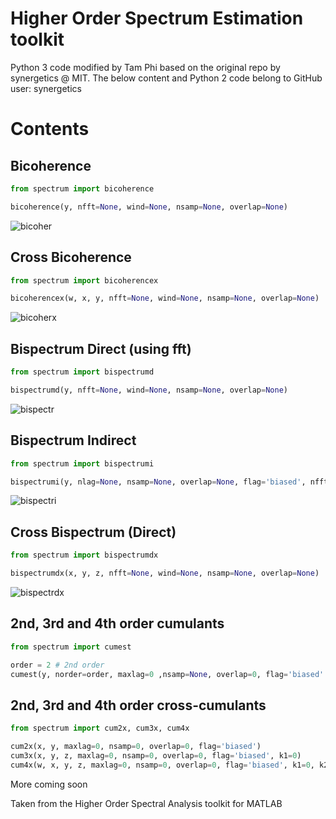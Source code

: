 Higher Order Spectrum Estimation toolkit
======
Python 3 code modified by Tam Phi based on the original repo by synergetics @ MIT. The below content and Python 2 code belong to GitHub user: synergetics
# Contents

## Bicoherence
```python
from spectrum import bicoherence

bicoherence(y, nfft=None, wind=None, nsamp=None, overlap=None)
```
![bicoher](https://raw.githubusercontent.com/synergetics/spectrum/master/images/bicoherence.png)

## Cross Bicoherence
```python
from spectrum import bicoherencex

bicoherencex(w, x, y, nfft=None, wind=None, nsamp=None, overlap=None)
```
![bicoherx](https://raw.githubusercontent.com/synergetics/spectrum/master/images/cross_bicoherence.png)

## Bispectrum Direct (using fft)
```python
from spectrum import bispectrumd

bispectrumd(y, nfft=None, wind=None, nsamp=None, overlap=None)
```
![bispectr](https://raw.githubusercontent.com/synergetics/spectrum/master/images/bispectrumd.png)

## Bispectrum Indirect
```python
from spectrum import bispectrumi

bispectrumi(y, nlag=None, nsamp=None, overlap=None, flag='biased', nfft=None, wind=None)
```
![bispectri](https://raw.githubusercontent.com/synergetics/spectrum/master/images/bispectrum_indirect.png)

## Cross Bispectrum (Direct)
```python
from spectrum import bispectrumdx

bispectrumdx(x, y, z, nfft=None, wind=None, nsamp=None, overlap=None)
```
![bispectrdx](https://raw.githubusercontent.com/synergetics/spectrum/master/images/cross_bispectrum.png)

## 2nd, 3rd and 4th order cumulants
```python
from spectrum import cumest

order = 2 # 2nd order
cumest(y, norder=order, maxlag=0 ,nsamp=None, overlap=0, flag='biased' ,k1=0, k2=0)
```

## 2nd, 3rd and 4th order cross-cumulants
```python
from spectrum import cum2x, cum3x, cum4x

cum2x(x, y, maxlag=0, nsamp=0, overlap=0, flag='biased')
cum3x(x, y, z, maxlag=0, nsamp=0, overlap=0, flag='biased', k1=0)
cum4x(w, x, y, z, maxlag=0, nsamp=0, overlap=0, flag='biased', k1=0, k2=0)
```

More coming soon

Taken from the Higher Order Spectral Analysis toolkit for MATLAB

